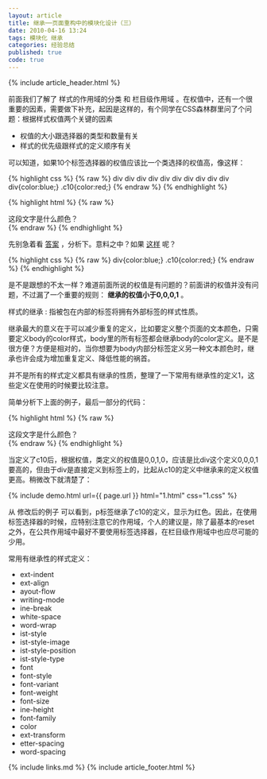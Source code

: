 ```yaml
---
layout: article
title: 继承──页面重构中的模块化设计（三）
date: 2010-04-16 13:24
tags: 模块化 继承
categories: 经验总结
published: true
code: true
---
```


{% include  article_header.html %}

前面我们了解了 样式的作用域的分类 和 栏目级作用域 。在权值中，还有一个很重要的因素，需要做下补充，起因是这样的，有个同学在CSS森林群里问了个问题：根据样式权值两个关键的因素

- 权值的大小跟选择器的类型和数量有关
- 样式的优先级跟样式的定义顺序有关

可以知道，如果10个标签选择器的权值应该比一个类选择的权值高，像这样：

{% highlight css %}
{% raw %}
div div div div div div div div div div div{color:blue;}
.c10{color:red;}
{% endraw %}
{% endhighlight %}

{% highlight html %}
{% raw %}
<div class="c1">
  <div class="c2">
    <div class="c3">
      <div class="c4">
        <div class="c5">
          <div class="c6">
            <div class="c7">
              <div class="c8">
                <div class="c9">
                  <div class="c10">
                     <div>这段文字是什么颜色？</div>
                  </div>
                </div>
              </div>
            </div>
          </div>
        </div>
      </div>
    </div>
  </div>
</div>
{% endraw %}
{% endhighlight %}

先别急着看 [答案](http://jsfiddle.net/ghostzhang/usLszyk7/embedded/result,html,css/) ，分析下。意料之中？如果 [这样](http://jsfiddle.net/ghostzhang/usLszyk7/1/embedded/result,html,css/) 呢？

{% highlight css %}
{% raw %}
div{color:blue;}
.c10{color:red;}
{% endraw %}
{% endhighlight %}

是不是跟想的不太一样？难道前面所说的权值是有问题的？前面讲的权值并没有问题，不过漏了一个重要的规则： **继承的权值小于0,0,0,1** 。

样式的继承
: 指被包在内部的标签将拥有外部标签的样式性质。

继承最大的意义在于可以减少重复的定义，比如要定义整个页面的文本颜色，只需要定义body的color样式，body里的所有标签都会继承body的color定义。是不是很方便？方便是相对的，当你想要为body内部分标签定义另一种文本颜色时，继承也许会成为增加重复定义、降低性能的祸首。

并不是所有的样式定义都具有继承的性质，整理了一下常用有继承性的定义1，这些定义在使用的时候要比较注意。

简单分析下上面的例子，最后一部分的代码：

{% highlight html %}
{% raw %}
<div class="c10">
    <div>这段文字是什么颜色？</div>
</div>
{% endraw %}
{% endhighlight %}

当定义了c10后，根据权值，类定义的权值是0,0,1,0，应该是比div这个定义0,0,0,1要高的，但由于div是直接定义到标签上的，比起从c10的定义中继承来的定义权值更高。稍微改下就清楚了：

{% include demo.html url={{ page.url }} html="1.html" css="1.css" %}

从 修改后的例子 可以看到，p标签继承了c10的定义，显示为红色。因此，在使用标签选择器的时候，应特别注意它的作用域，个人的建议是，除了最基本的reset之外，在公共作用域中最好不要使用标签选择器，在栏目级作用域中也应尽可能的少用。

常用有继承性的样式定义：

- ext-indent
- ext-align
- ayout-flow
- writing-mode
- ine-break
- white-space
- word-wrap
- ist-style
- ist-style-image
- ist-style-position
- ist-style-type
- font
- font-style
- font-variant
- font-weight
- font-size
- ine-height
- font-family
- color
- ext-transform
- etter-spacing
- word-spacing

{% include links.md %}
{% include article_footer.html %}
